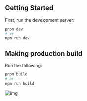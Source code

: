 ## Getting Started

First, run the development server:

```bash
pnpm dev
# or
npm run dev
```

## Making production build

Run the following:

```bash
pnpm build
# or
npm run build
```
![img](https://www.dropbox.com/scl/fi/82l4wrtqgklmun698gjtn/2023-07-20-153041.png?dl=0&rlkey=44zg61zcq717ydlcnkpscma5i)
